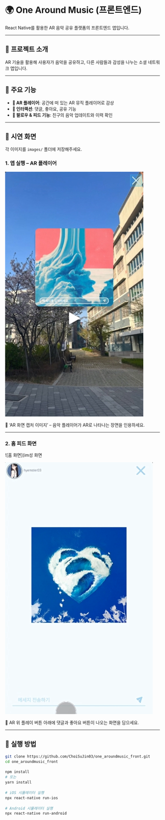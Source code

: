 # 🌍 One Around Music (프론트엔드)

React Native를 활용한 AR 음악 공유 플랫폼의 프론트엔드 앱입니다.

---

## 📖 프로젝트 소개

AR 기술을 활용해 사용자가 음악을 공유하고, 다른 사람들과 감성을 나누는 소셜 네트워크 앱입니다.

---

## 🚀 주요 기능

- **🎵 AR 플레이어**: 공간에 떠 있는 AR 뮤직 플레이어로 감상  
- **💬 인터랙션**: 댓글, 좋아요, 공유 기능  
- **👥 팔로우 & 피드 기능**: 친구의 음악 업데이트와 이력 확인

---

## 📱 시연 화면

각 이미지를 `images/` 폴더에 저장해주세요.

### 1. 앱 실행 – AR 플레이어

![AR Music 화면 캡처](images/ar_player.png)

📌 ‘AR 화면 캡처 이미지’ – 음악 플레이어가 AR로 나타나는 장면을 인용하세요.

---

### 2. 홈 피드 화면

![홈 화면](im성 화면

![댓글 및 좋아요 화면](images/interactions.png)

📌 AR 위 플레이 버튼 아래에 댓글과 좋아요 버튼이 나오는 화면을 담으세요.

---

## 🏁 실행 방법

```bash
git clone https://github.com/ChoiSuJin03/one_aroundmusic_front.git
cd one_aroundmusic_front

npm install
# 또는
yarn install

# iOS 시뮬레이터 실행
npx react-native run-ios

# Android 시뮬레이터 실행
npx react-native run-android
